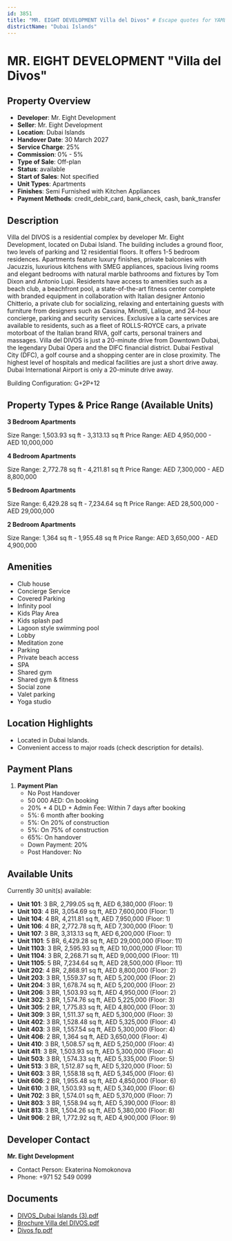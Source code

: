 ```yaml
---
id: 3851
title: "MR. EIGHT DEVELOPMENT Villa del Divos" # Escape quotes for YAML string
districtName: "Dubai Islands"
---
```


# MR. EIGHT DEVELOPMENT "Villa del Divos"

## Property Overview
- **Developer**: Mr. Eight Development
- **Seller**: Mr. Eight Development
- **Location**: Dubai Islands
- **Handover Date**: 30 March 2027
- **Service Charge**: 25%
- **Commission**: 0% - 5%
- **Type of Sale**: Off-plan
- **Status**: available
- **Start of Sales**: Not specified
- **Unit Types**: Apartments
- **Finishes**: Semi Furnished with Kitchen Appliances
- **Payment Methods**: credit_debit_card, bank_check, cash, bank_transfer

## Description
Villa del DIVOS is a residential complex by developer Mr. Eight Development, located on Dubai Island. The building includes a ground floor, two levels of parking and 12 residential floors. It offers 1-5 bedroom residences. Apartments feature luxury finishes, private balconies with Jacuzzis, luxurious kitchens with SMEG appliances, spacious living rooms and elegant bedrooms with natural marble bathrooms and fixtures by Tom Dixon and Antonio Lupi. Residents have access to amenities such as a beach club, a beachfront pool, a state-of-the-art fitness center complete with branded equipment in collaboration with Italian designer Antonio Chitterio, a private club for socializing, relaxing and entertaining guests with furniture from designers such as Cassina, Minotti, Lalique, and 24-hour concierge, parking and security services. Exclusive a la carte services are available to residents, such as a fleet of ROLLS-ROYCE cars, a private motorboat of the Italian brand RIVA, golf carts, personal trainers and massages. Villa del DIVOS is just a 20-minute drive from Downtown Dubai, the legendary Dubai Opera and the DIFC financial district. Dubai Festival City (DFC), a golf course and a shopping center are in close proximity. The highest level of hospitals and medical facilities are just a short drive away. Dubai International Airport is only a 20-minute drive away.

Building Configuration: G+2P+12

## Property Types & Price Range (Available Units)
**3 Bedroom Apartments**

Size Range: 1,503.93 sq ft - 3,313.13 sq ft
Price Range: AED 4,950,000 - AED 10,000,000

**4 Bedroom Apartments**

Size Range: 2,772.78 sq ft - 4,211.81 sq ft
Price Range: AED 7,300,000 - AED 8,800,000

**5 Bedroom Apartments**

Size Range: 6,429.28 sq ft - 7,234.64 sq ft
Price Range: AED 28,500,000 - AED 29,000,000

**2 Bedroom Apartments**

Size Range: 1,364 sq ft - 1,955.48 sq ft
Price Range: AED 3,650,000 - AED 4,900,000

## Amenities
- Club house
- Concierge Service
- Covered Parking
- Infinity pool
- Kids Play Area
- Kids splash pad
- Lagoon style swimming pool
- Lobby
- Meditation zone
- Parking
- Private beach access
- SPA
- Shared gym
- Shared gym & fitness
- Social zone
- Valet parking
- Yoga studio

## Location Highlights
- Located in Dubai Islands.
- Convenient access to major roads (check description for details).

## Payment Plans
1. **Payment Plan**
   - No Post Handover
   - 50 000 AED: On booking
   - 20% + 4 DLD + Admin Fee: Within 7 days after booking
   - 5%: 6 month after booking
   - 5%: On 20% of construction
   - 5%: On 75% of construction
   - 65%: On handover
   - Down Payment: 20%
   - Post Handover: No

## Available Units
Currently 30 unit(s) available:
- **Unit 101**: 3 BR, 2,799.05 sq ft, AED 6,380,000 (Floor: 1)
- **Unit 103**: 4 BR, 3,054.69 sq ft, AED 7,600,000 (Floor: 1)
- **Unit 104**: 4 BR, 4,211.81 sq ft, AED 7,950,000 (Floor: 1)
- **Unit 106**: 4 BR, 2,772.78 sq ft, AED 7,300,000 (Floor: 1)
- **Unit 107**: 3 BR, 3,313.13 sq ft, AED 6,200,000 (Floor: 1)
- **Unit 1101**: 5 BR, 6,429.28 sq ft, AED 29,000,000 (Floor: 11)
- **Unit 1103**: 3 BR, 2,595.93 sq ft, AED 10,000,000 (Floor: 11)
- **Unit 1104**: 3 BR, 2,268.71 sq ft, AED 9,000,000 (Floor: 11)
- **Unit 1105**: 5 BR, 7,234.64 sq ft, AED 28,500,000 (Floor: 11)
- **Unit 202**: 4 BR, 2,868.91 sq ft, AED 8,800,000 (Floor: 2)
- **Unit 203**: 3 BR, 1,559.37 sq ft, AED 5,200,000 (Floor: 2)
- **Unit 204**: 3 BR, 1,678.74 sq ft, AED 5,200,000 (Floor: 2)
- **Unit 206**: 3 BR, 1,503.93 sq ft, AED 4,950,000 (Floor: 2)
- **Unit 302**: 3 BR, 1,574.76 sq ft, AED 5,225,000 (Floor: 3)
- **Unit 305**: 2 BR, 1,775.83 sq ft, AED 4,800,000 (Floor: 3)
- **Unit 309**: 3 BR, 1,511.37 sq ft, AED 5,300,000 (Floor: 3)
- **Unit 402**: 3 BR, 1,528.48 sq ft, AED 5,325,000 (Floor: 4)
- **Unit 403**: 3 BR, 1,557.54 sq ft, AED 5,300,000 (Floor: 4)
- **Unit 406**: 2 BR, 1,364 sq ft, AED 3,650,000 (Floor: 4)
- **Unit 410**: 3 BR, 1,508.57 sq ft, AED 5,250,000 (Floor: 4)
- **Unit 411**: 3 BR, 1,503.93 sq ft, AED 5,300,000 (Floor: 4)
- **Unit 503**: 3 BR, 1,574.33 sq ft, AED 5,335,000 (Floor: 5)
- **Unit 513**: 3 BR, 1,512.87 sq ft, AED 5,320,000 (Floor: 5)
- **Unit 603**: 3 BR, 1,558.18 sq ft, AED 5,345,000 (Floor: 6)
- **Unit 606**: 2 BR, 1,955.48 sq ft, AED 4,850,000 (Floor: 6)
- **Unit 610**: 3 BR, 1,503.93 sq ft, AED 5,340,000 (Floor: 6)
- **Unit 702**: 3 BR, 1,574.01 sq ft, AED 5,370,000 (Floor: 7)
- **Unit 803**: 3 BR, 1,558.94 sq ft, AED 5,390,000 (Floor: 8)
- **Unit 813**: 3 BR, 1,504.26 sq ft, AED 5,380,000 (Floor: 8)
- **Unit 906**: 2 BR, 1,772.92 sq ft, AED 4,900,000 (Floor: 9)

## Developer Contact
**Mr. Eight Development**
- Contact Person: Ekaterina Nomokonova
- Phone: +971 52 549 0099

## Documents
- [DIVOS_Dubai Islands (3).pdf](https://cdn.geniemap.net/2025/01/08/Id5eGnqKlv1au2b97YF3OIR1Dm77tQ9OIuj8g8J9.pdf)
- [Brochure Villa del DIVOS.pdf](https://cdn.geniemap.net/2025/01/20/DjHbp5WT5LIqGJXE79TEWFXEJD3IoELsOgPDrtyL.pdf)
- [Divos fp.pdf](https://cdn.geniemap.net/2025/03/12/2Q64lLC3Gx8EmLvWQAHF85z5dhpUsQIKajg1ECcS.pdf)
